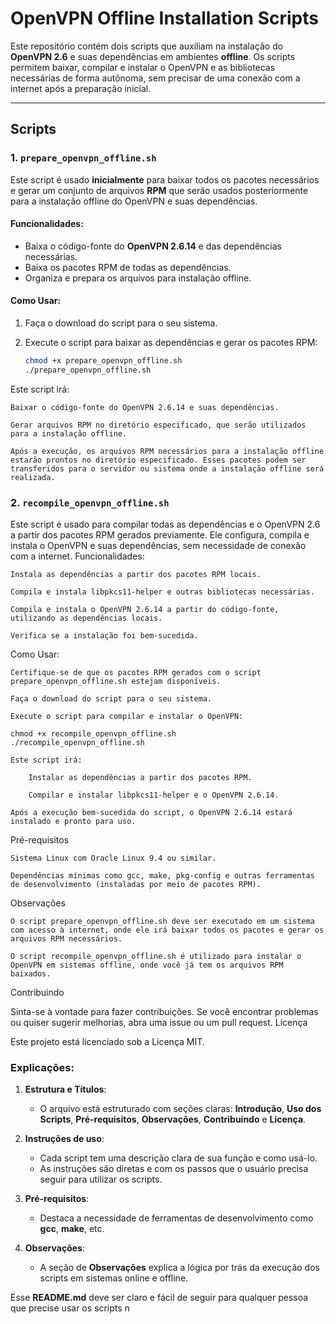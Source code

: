 # OpenVPN Offline Installation Scripts

Este repositório contém dois scripts que auxiliam na instalação do **OpenVPN 2.6** e suas dependências em ambientes **offline**. Os scripts permitem baixar, compilar e instalar o OpenVPN e as bibliotecas necessárias de forma autônoma, sem precisar de uma conexão com a internet após a preparação inicial.

---

## Scripts

### 1. `prepare_openvpn_offline.sh`

Este script é usado **inicialmente** para baixar todos os pacotes necessários e gerar um conjunto de arquivos **RPM** que serão usados posteriormente para a instalação offline do OpenVPN e suas dependências.

#### Funcionalidades:
- Baixa o código-fonte do **OpenVPN 2.6.14** e das dependências necessárias.
- Baixa os pacotes RPM de todas as dependências.
- Organiza e prepara os arquivos para instalação offline.

#### Como Usar:

1. Faça o download do script para o seu sistema.
2. Execute o script para baixar as dependências e gerar os pacotes RPM:

   ```bash
   chmod +x prepare_openvpn_offline.sh
   ./prepare_openvpn_offline.sh

Este script irá:

    Baixar o código-fonte do OpenVPN 2.6.14 e suas dependências.

    Gerar arquivos RPM no diretório especificado, que serão utilizados para a instalação offline.

    Após a execução, os arquivos RPM necessários para a instalação offline estarão prontos no diretório especificado. Esses pacotes podem ser transferidos para o servidor ou sistema onde a instalação offline será realizada.

### 2. `recompile_openvpn_offline.sh`

Este script é usado para compilar todas as dependências e o OpenVPN 2.6 a partir dos pacotes RPM gerados previamente. Ele configura, compila e instala o OpenVPN e suas dependências, sem necessidade de conexão com a internet.
Funcionalidades:

    Instala as dependências a partir dos pacotes RPM locais.

    Compila e instala libpkcs11-helper e outras bibliotecas necessárias.

    Compila e instala o OpenVPN 2.6.14 a partir do código-fonte, utilizando as dependências locais.

    Verifica se a instalação foi bem-sucedida.

Como Usar:

    Certifique-se de que os pacotes RPM gerados com o script prepare_openvpn_offline.sh estejam disponíveis.

    Faça o download do script para o seu sistema.

    Execute o script para compilar e instalar o OpenVPN:

    chmod +x recompile_openvpn_offline.sh
    ./recompile_openvpn_offline.sh

    Este script irá:

        Instalar as dependências a partir dos pacotes RPM.

        Compilar e instalar libpkcs11-helper e o OpenVPN 2.6.14.

    Após a execução bem-sucedida do script, o OpenVPN 2.6.14 estará instalado e pronto para uso.

Pré-requisitos

    Sistema Linux com Oracle Linux 9.4 ou similar.

    Dependências mínimas como gcc, make, pkg-config e outras ferramentas de desenvolvimento (instaladas por meio de pacotes RPM).

Observações

    O script prepare_openvpn_offline.sh deve ser executado em um sistema com acesso à internet, onde ele irá baixar todos os pacotes e gerar os arquivos RPM necessários.

    O script recompile_openvpn_offline.sh é utilizado para instalar o OpenVPN em sistemas offline, onde você já tem os arquivos RPM baixados.

Contribuindo

Sinta-se à vontade para fazer contribuições. Se você encontrar problemas ou quiser sugerir melhorias, abra uma issue ou um pull request.
Licença

Este projeto está licenciado sob a Licença MIT.


### Explicações:

1. **Estrutura e Títulos**:
   - O arquivo está estruturado com seções claras: **Introdução**, **Uso dos Scripts**, **Pré-requisitos**, **Observações**, **Contribuindo** e **Licença**.
   
2. **Instruções de uso**:
   - Cada script tem uma descrição clara de sua função e como usá-lo.
   - As instruções são diretas e com os passos que o usuário precisa seguir para utilizar os scripts.

3. **Pré-requisitos**:
   - Destaca a necessidade de ferramentas de desenvolvimento como **gcc**, **make**, etc.

4. **Observações**:
   - A seção de **Observações** explica a lógica por trás da execução dos scripts em sistemas online e offline.

Esse **README.md** deve ser claro e fácil de seguir para qualquer pessoa que precise usar os scripts n
